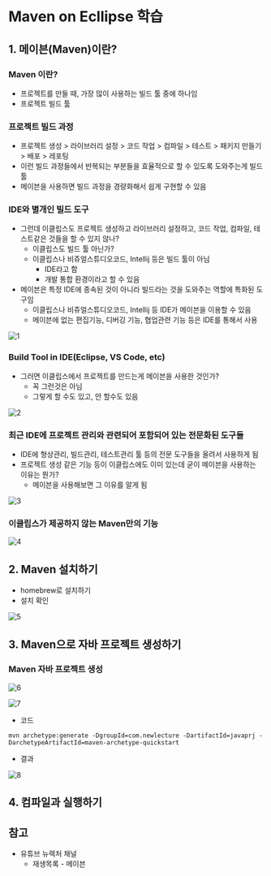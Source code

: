 # Maven on Ecllipse 학습



## 1. 메이븐(Maven)이란?

### Maven 이란?

- 프로젝트를 만들 때, 가장 많이 사용하는 빌드 툴 중에 하나임
- 프로젝트 빌드 툴

### 프로젝트 빌드 과정

- 프로젝트 생성 > 라이브러리 설정 > 코드 작업 > 컴파일 > 테스트 > 패키지 만들기 > 배포 > 레포팅
- 이런 빌드 과정들에서 반복되는 부분들을 효율적으로 할 수 있도록 도와주는게 빌드 툴
- 메이븐을 사용하면 빌드 과정을 경량화해서 쉽게 구현할 수 있음

### IDE와 별개인 빌드 도구

- 그런데 이클립스도 프로젝트 생성하고 라이브러리 설정하고, 코드 작업, 컴파일, 테스트같은 것들을 할 수 있지 않나?
  - 이클립스도 빌드 툴 아닌가?
  - 이클립스나 비쥬얼스튜디오코드, Intellij 등은 빌드 툴이 아님
    - IDE라고 함
    - 개발 통합 환경이라고 할 수 있음
- 메이븐은 특정 IDE에 종속된 것이 아니라 빌드라는 것을 도와주는 역할에 특화된 도구임
  - 이클립스나 비쥬얼스튜디오코드, Intellij 등 IDE가 메이븐을 이용할 수 있음
  - 메이븐에 없는 편집기능, 디버깅 기능, 협업관련 기능 등은 IDE를 통해서 사용

![1](Maven_images/1.png)

### Build Tool in IDE(Eclipse, VS Code, etc)

- 그러면 이클립스에서 프로젝트를 만드는게 메이븐을 사용한 것인가?
  - 꼭 그런것은 아님
  - 그렇게 할 수도 있고, 안 할수도 있음

![2](Maven_images/2.png)

### 최근 IDE에 프로젝트 관리와 관련되어 포함되어 있는 전문화된 도구들

- IDE에 형상관리, 빌드관리, 테스트관리 툴 등의 전문 도구들을 올려서 사용하게 됨
- 프로젝트 생성 같은 기능 등이 이클립스에도 이미 있는데 굳이 메이븐을 사용하는 이유는 뭔가?
  - 메이븐을 사용해보면 그 이유를 알게 됨

![3](Maven_images/3.png)

### 이클립스가 제공하지 않는 Maven만의 기능

![4](Maven_images/4.png)



## 2. Maven 설치하기

- homebrew로 설치하기
- 설치 확인

![5](Maven_images/5.png)



## 3. Maven으로 자바 프로젝트 생성하기

### Maven 자바 프로젝트 생성

![6](Maven_images/6.png)

![7](Maven_images/7.png)

- 코드

```shell
mvn archetype:generate -DgroupId=com.newlecture -DartifactId=javaprj -DarchetypeArtifactId=maven-archetype-quickstart
```

- 결과

![8](Maven_images/8.png)



## 4. 컴파일과 실행하기







## 참고

- 유튜브 뉴렉처 채널
  - 재생목록 - 메이븐 